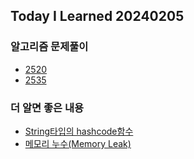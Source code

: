 Today I Learned 20240205
---

### 알고리즘 문제풀이

- [2520](https://github.com/melody-story/Algorithm/tree/main/2520-count-the-digits-that-divide-a-number)
- [2535](https://github.com/melody-story/Algorithm/tree/main/2535-difference-between-element-sum-and-digit-sum-of-an-array)

### 더 알면 좋은 내용

- [String타입의 hashcode함수](https://github.com/melody-story/TIL/tree/main/java/string_hashCode().md)
- [메모리 누수(Memory Leak)](https://github.com/melody-story/TIL/tree/main/java/memory_leak.md)

